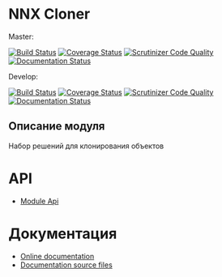 # NNX Cloner

Master:

[![Build Status](https://travis-ci.org/nnx-framework/cloner.svg?branch=master)](https://travis-ci.org/nnx-framework/cloner)
[![Coverage Status](https://coveralls.io/repos/github/nnx-framework/cloner/badge.svg?branch=master)](https://coveralls.io/github/nnx-framework/cloner?branch=master)
[![Scrutinizer Code Quality](https://scrutinizer-ci.com/g/nnx-framework/cloner/badges/quality-score.png?b=master)](https://scrutinizer-ci.com/g/nnx-framework/cloner/?branch=master)
[![Documentation Status](https://readthedocs.org/projects/nnx-cloner/badge/?version=master)](http://nnx-cloner.readthedocs.org/ru/latest/?badge=master)

Develop:

[![Build Status](https://travis-ci.org/nnx-framework/cloner.svg?branch=dev)](https://travis-ci.org/nnx-framework/cloner)
[![Coverage Status](https://coveralls.io/repos/github/nnx-framework/cloner/badge.svg?branch=dev)](https://coveralls.io/github/nnx-framework/cloner?branch=dev)
[![Scrutinizer Code Quality](https://scrutinizer-ci.com/g/nnx-framework/cloner/badges/quality-score.png?b=dev)](https://scrutinizer-ci.com/g/nnx-framework/cloner/?branch=dev)
[![Documentation Status](https://readthedocs.org/projects/nnx-cloner/badge/?version=dev)](http://nnx-cloner.readthedocs.org/ru/latest/?badge=dev)


## Описание модуля

Набор решений для клонирования объектов

# API
- [Module Api](API.md)

# Документация
- [Online documentation](http://nnx-cloner.readthedocs.org/ru/latest/)
- [Documentation source files](doc/book/ru/)



